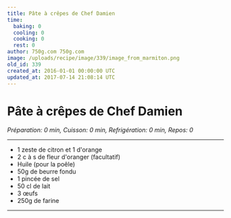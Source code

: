 ```yaml
---
title: Pâte à crêpes de Chef Damien
time:
  baking: 0
  cooling: 0
  cooking: 0
  rest: 0
author: 750g.com 750g.com
image: /uploads/recipe/image/339/image_from_marmiton.png
old_id: 339
created_at: 2016-01-01 00:00:00 UTC
updated_at: 2017-07-14 21:08:14 UTC
---
```


# Pâte à crêpes de Chef Damien

_Préparation: 0 min, Cuisson: 0 min, Refrigération: 0 min, Repos: 0_

---

- 1 zeste de citron et 1 d'orange
- 2 c à s de fleur d'oranger (facultatif)
- Huile (pour la poêle)
- 50g de beurre fondu
- 1 pincée de sel
- 50 cl de lait
- 3 œufs
- 250g de farine

---
